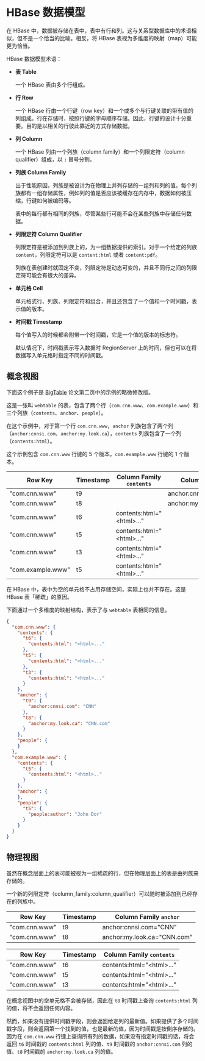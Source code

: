 # HBase 数据模型

在 HBase 中，数据被存储在表中，表中有行和列。这与关系型数据库中的术语相似，但不是一个恰当的比喻。相反，将 HBase 表视为多维度的映射（map）可能更为恰当。

HBase 数据模型术语：

- **表 Table**

    一个 HBase 表由多个行组成。

- **行 Row**

    一个 HBase 行由一个行键（row key）和一个或多个与行键关联的带有值的列组成。行在存储时，按照行键的字母顺序存储。因此，行键的设计十分重要。目的是以相关的行彼此靠近的方式存储数据。

- **列 Column**

    一个 HBase 列由一个列族（column family）和一个列限定符（column qualifier）组成，以 `:` 冒号分割。

- **列族 Column Family**

    出于性能原因，列族是被设计为在物理上并列存储的一组列和列的值。每个列族都有一组存储属性，例如列的值是否应该被缓存在内存中，数据如何被压缩，行键如何被编码等。

    表中的每行都有相同的列族，尽管某些行可能不会在某些列族中存储任何数据。

- **列限定符 Column Qualifier**

    列限定符是被添加到列族上的，为一组数据提供的索引。对于一个给定的列族 `content`，列限定符可以是 `content:html` 或者 `content:pdf`。

    列族在表创建时就固定不变，列限定符是动态可变的，并且不同行之间的列限定符可能会有很大的差异。

- **单元格 Cell**

    单元格式行、列族、列限定符和组合，并且还包含了一个值和一个时间戳，表示值的版本。

- **时间戳 Timestamp**

    每个值写入的时候都会附带一个时间戳，它是一个值的版本的标志符。

    默认情况下，时间戳表示写入数据时 RegionServer 上的时间，但也可以在将数据写入单元格时指定不同的时间戳。

## 概念视图

下面这个例子是 [BigTable](https://research.google/pubs/pub27898/) 论文第二页中的示例的略微修改版。

这是一张叫 `webtable` 的表，包含了两个行（`com.cnn.www`、`com.example.www`）和三个列族（`contents`、`anchor`、`people`）。

在这个示例中，对于第一个行 `com.cnn.www`，`anchor` 列族包含了两个列（`anchor:cnnsi.com`、`anchor:my.look.ca`），`contents` 列族包含了一个列（`contents:html`）。

这个示例包含 `com.cnn.www` 行键的 5 个版本，`com.example.www` 行键的 1 个版本。

| Row Key           | Timestamp | Column Family `contents`    | Column Family `anchor`      | Column Family `people`   |
| ----------------- | --------- | --------------------------- | --------------------------- | ------------------------ |
| "com.cnn.www"     | t9        |                             | anchor:cnnsi.com="CNN"      |                          |
| "com.cnn.www"     | t8        |                             | anchor:my.look.ca="CNN.com" |                          |
| "com.cnn.www"     | t6        | contents:html="\<html\>..." |                             |                          |
| "com.cnn.www"     | t5        | contents:html="\<html\>..." |                             |                          |
| "com.cnn.www"     | t3        | contents:html="\<html\>..." |                             |                          |
| "com.example.www" | t5        | contents:html="\<html\>..." |                             | people:author="John Doe" |

在 HBase 中，表中为空的单元格不占用存储空间，实际上也并不存在。这是 HBase 表「稀疏」的原因。

下面通过一个多维度的映射结构，表示了与 `webtable` 表相同的信息。

```json
{
  "com.cnn.www": {
    "contents": {
      "t6": {
        "contents:html": "<html>..."
      },
      "t5": {
        "contents:html": "<html>..."
      },
      "t3": {
        "contents:html": "<html>..."
      }
    },
    "anchor": {
      "t9": {
        "anchor:cnnsi.com": "CNN"
      },
      "t8": {
        "anchor:my.look.ca": "CNN.com"
      }
    },
    "people": {
    }
  },
  "com.example.www": {
    "contents": {
      "t5": {
        "contents:html": "<html>.."
      }
    },
    "anchor": {
    },
    "people": {
      "t5": {
        "people:author": "John Dor"
      }
    }
  }
}
```

## 物理视图

虽然在概念层面上的表可能被视为一组稀疏的行，但在物理层面上的表是由列族来存储的。

一个新的列限定符（column_family:column_qualifier）可以随时被添加到已经存在的列族中。

| Row Key       | Timestamp | Column Family `anchor`      |
| ------------- | --------- | --------------------------- |
| "com.cnn.www" | t9        | anchor:cnnsi.com="CNN"      |
| "com.cnn.www" | t8        | anchor:my.look.ca="CNN.com" |

| Row Key       | Timestamp | Column Family `contents`    |
| ------------- | --------- | --------------------------- |
| "com.cnn.www" | t6        | contents:html="\<html\>..." |
| "com.cnn.www" | t5        | contents:html="\<html\>..." |
| "com.cnn.www" | t3        | contents:html="\<html\>..." |

在概念视图中的空单元格不会被存储，因此在 `t8` 时间戳上查询 `contents:html` 列的值，将不会返回任何内容。

然而，如果没有提供时间戳字段，则会返回给定列的最新值。如果提供了多个时间戳字段，则会返回第一个找到的值，也是最新的值，因为时间戳是按倒序存储的。因为在 `com.cnn.www` 行键上查询所有列的数据，如果没有指定时间戳的话，将会返回 `t6` 时间戳的 `contents:html` 列的值、`t9` 时间戳的 `anchor:cnnsi.com` 列的值、`t8` 时间戳的 `anchor:my.look.ca` 列的值。
